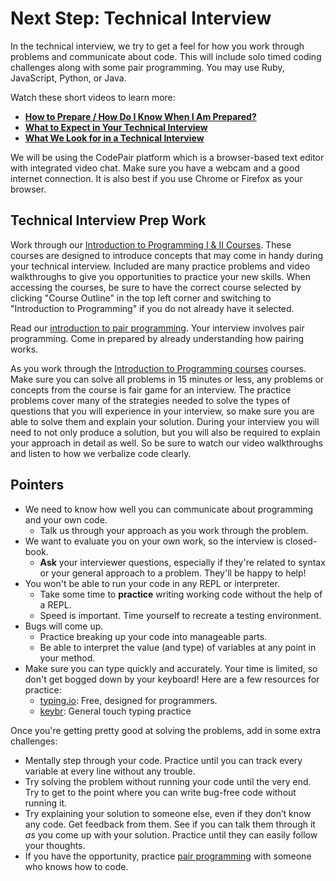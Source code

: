 # Next Step: Technical Interview

In the technical interview, we try to get a feel for how you work through problems and communicate about code. This will include solo timed coding challenges along with some pair programming. You may use Ruby, JavaScript, Python, or Java.

Watch these short videos to learn more:

* **[How to Prepare / How Do I Know When I Am Prepared?][how-to-prepare]**
* **[What to Expect in Your Technical Interview][what-to-expect]**
* **[What We Look for in a Technical Interview][what-we-look-for]**

[how-to-prepare]: https://vimeo.com/268102365
[what-we-look-for]: https://vimeo.com/268089805/2a71dddc99
[what-to-expect]: https://vimeo.com/268437818

We will be using the CodePair platform which is a browser-based text editor with integrated video chat. Make sure you have a webcam and a good internet connection. It is also best if you use Chrome or Firefox as your browser.

## Technical Interview Prep Work

Work through our [Introduction to Programming I & II Courses][intro-to-programming]. These courses are
designed to introduce concepts that may come in handy during your technical
interview. Included are many practice problems and video walkthroughs to give you opportunities to practice your new skills. When accessing the courses, be sure to have the correct course selected by clicking "Course Outline" in the top left corner and switching to "Introduction to Programming" if you do not already have it selected.

Read our [introduction to pair programming][pair-programming]. Your interview
involves pair programming. Come in prepared by already understanding how pairing works.

As you work through the [Introduction to Programming courses][intro-to-programming] courses. Make sure you can
solve all problems in 15 minutes or less, any problems or concepts from the course is fair game for an interview.  The practice problems cover many of the strategies needed to solve the types of questions that you will 
experience in your interview, so make sure you are able to solve them and explain your solution. During
your interview you will need to not only produce a solution, but you will also be required to explain your approach in detail as well. So be sure to watch our video walkthroughs and listen to how we verbalize code clearly.


## Pointers

+ We need to know how well you can communicate about programming and your own code.
  + Talk us through your approach as you work through the problem.
+ We want to evaluate you on your own work, so the interview is closed-book.
  + **Ask** your interviewer questions, especially if they're related to syntax or your general approach to a problem. They'll be happy to help!
+ You won't be able to run your code in any REPL or interpreter.
  + Take some time to **practice** writing working code without the help of a REPL.
  + Speed is important. Time yourself to recreate a testing environment.
+ Bugs will come up.
  + Practice breaking up your code into manageable parts.
  + Be able to interpret the value (and type) of variables at any point in your method.
+ Make sure you can type quickly and accurately. Your time is limited, so
don't get bogged down by your keyboard! Here are a few resources for
practice:
  + [typing.io](https://www.typing.io): Free, designed for programmers.
  + [keybr](http://www.keybr.com/#!practice): General touch typing practice

Once you're getting pretty good at solving the problems, add in some extra challenges:

- Mentally step through your code. Practice until you can track every variable at every line without any trouble.
- Try solving the problem without running your code until the very end. Try to get to the point where you can write bug-free code without running it.
- Try explaining your solution to someone else, even if they don’t know any code. Get feedback from them. See if you can talk them through it _as_ you come up with your solution. Practice until they can easily follow your thoughts.
- If you have the opportunity, practice [pair programming][pair-programming] with someone who knows how to code.

[pair-programming]: ../pair-programming
[intro-to-programming]: https://www.aaonline.io/
